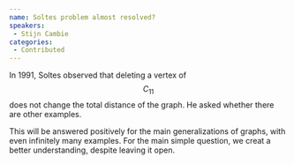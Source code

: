 ```yaml
--- 
name: Soltes problem almost resolved? 
speakers: 
 - Stijn Cambie  
categories:
 - Contributed
--- 
```

 
In 1991, Soltes observed that deleting a vertex of $$C_{11}$$ does not change the total distance of the graph.
He asked whether there are other examples.

This will be answered positively for the main generalizations of graphs, with even infinitely many examples.
For the main simple question, we creat a better understanding, despite leaving it open.